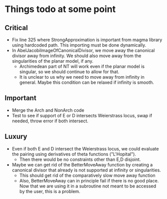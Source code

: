 # Things todo at some point

## Critical

* Fix line 325 where StrongApproximation is important from magma library using hardcoded path. This importing must be done dynamically. 
* In AbelJacobiImageOfCanonicalDivisor, we move away the canonical divisor away from infinity. We should also move away from the singularities of the planar model, if any. 
  - Archimedean part of NT will work even if the planar model is singular, so we should continue to allow for that.
  - It is unclear to us why we need to move away from infinity in general. Maybe this condition can be relaxed if infinity is smooth.

## Important

* Merge the Arch and NonArch code
* Test to see if support of E or D intersects Weierstrass locus, swap if needed, throw error if both intersect.

## Luxury 

* Even if both E and D intersect the Weierstrass locus, we could evaluate the pairing using derivatives of theta functions ("L'Hopital"). 
  - Then there would be no constraints other than E,D disjoint.
* Maybe we can get rid of the BetterMoveAway function by creating a canonical divisor that already is not supported at infinity or singularities.
  - This should get rid of the comparatively slow move away function
  - Also, BetterMoveAway can in principle fail if there is no good place. Now that we are using it in a subroutine not meant to be accessed by the user, this is a problem.



